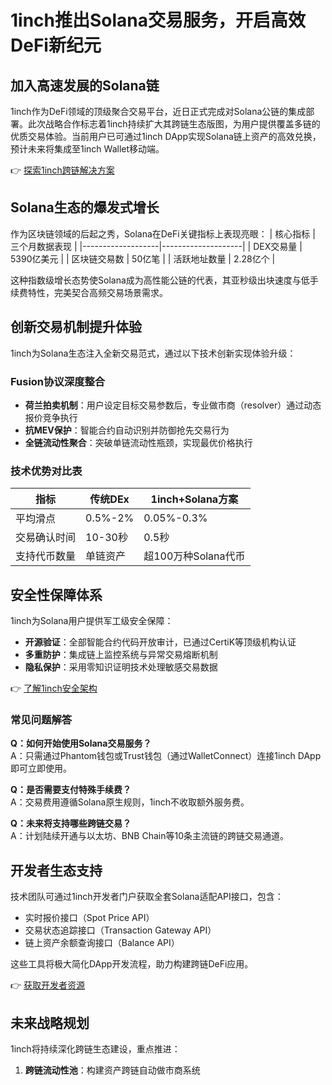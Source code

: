 # 1inch推出Solana交易服务，开启高效DeFi新纪元

## 加入高速发展的Solana链
1inch作为DeFi领域的顶级聚合交易平台，近日正式完成对Solana公链的集成部署。此次战略合作标志着1inch持续扩大其跨链生态版图，为用户提供覆盖多链的优质交易体验。当前用户已可通过1inch DApp实现Solana链上资产的高效兑换，预计未来将集成至1inch Wallet移动端。

👉 [探索1inch跨链解决方案](https://bit.ly/okx_welcome)

## Solana生态的爆发式增长
作为区块链领域的后起之秀，Solana在DeFi关键指标上表现亮眼：
| 核心指标          | 三个月数据表现       |
|-------------------|--------------------|
| DEX交易量         | 5390亿美元          |
| 区块链交易数      | 50亿笔             |
| 活跃地址数量      | 2.28亿个           |

这种指数级增长态势使Solana成为高性能公链的代表，其亚秒级出块速度与低手续费特性，完美契合高频交易场景需求。

## 创新交易机制提升体验
1inch为Solana生态注入全新交易范式，通过以下技术创新实现体验升级：

### Fusion协议深度整合
- **荷兰拍卖机制**：用户设定目标交易参数后，专业做市商（resolver）通过动态报价竞争执行
- **抗MEV保护**：智能合约自动识别并防御抢先交易行为
- **全链流动性聚合**：突破单链流动性瓶颈，实现最优价格执行

### 技术优势对比表
| 指标          | 传统DEx           | 1inch+Solana方案       |
|--------------|------------------|-----------------------|
| 平均滑点      | 0.5%-2%          | 0.05%-0.3%            |
| 交易确认时间  | 10-30秒          | 0.5秒                 |
| 支持代币数量  | 单链资产          | 超100万种Solana代币   |

## 安全性保障体系
1inch为Solana用户提供军工级安全保障：
- **开源验证**：全部智能合约代码开放审计，已通过CertiK等顶级机构认证
- **多重防护**：集成链上监控系统与异常交易熔断机制
- **隐私保护**：采用零知识证明技术处理敏感交易数据

👉 [了解1inch安全架构](https://bit.ly/okx_welcome)

### 常见问题解答
**Q：如何开始使用Solana交易服务？**  
A：只需通过Phantom钱包或Trust钱包（通过WalletConnect）连接1inch DApp即可立即使用。

**Q：是否需要支付特殊手续费？**  
A：交易费用遵循Solana原生规则，1inch不收取额外服务费。

**Q：未来将支持哪些跨链交易？**  
A：计划陆续开通与以太坊、BNB Chain等10条主流链的跨链交易通道。

## 开发者生态支持
技术团队可通过1inch开发者门户获取全套Solana适配API接口，包含：
- 实时报价接口（Spot Price API）
- 交易状态追踪接口（Transaction Gateway API）
- 链上资产余额查询接口（Balance API）

这些工具将极大简化DApp开发流程，助力构建跨链DeFi应用。

👉 [获取开发者资源](https://bit.ly/okx_welcome)

## 未来战略规划
1inch将持续深化跨链生态建设，重点推进：
1. **跨链流动性池**：构建资产跨链自动做市商系统
